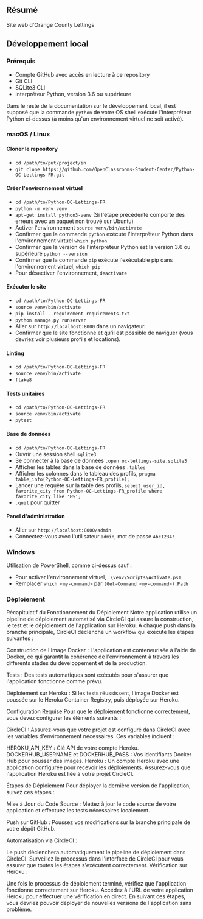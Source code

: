 ## Résumé

Site web d'Orange County Lettings

## Développement local

### Prérequis

- Compte GitHub avec accès en lecture à ce repository
- Git CLI
- SQLite3 CLI
- Interpréteur Python, version 3.6 ou supérieure

Dans le reste de la documentation sur le développement local, il est supposé que la commande `python` de votre OS shell exécute l'interpréteur Python ci-dessus (à moins qu'un environnement virtuel ne soit activé).

### macOS / Linux

#### Cloner le repository

- `cd /path/to/put/project/in`
- `git clone https://github.com/OpenClassrooms-Student-Center/Python-OC-Lettings-FR.git`

#### Créer l'environnement virtuel

- `cd /path/to/Python-OC-Lettings-FR`
- `python -m venv venv`
- `apt-get install python3-venv` (Si l'étape précédente comporte des erreurs avec un paquet non trouvé sur Ubuntu)
- Activer l'environnement `source venv/bin/activate`
- Confirmer que la commande `python` exécute l'interpréteur Python dans l'environnement virtuel
`which python`
- Confirmer que la version de l'interpréteur Python est la version 3.6 ou supérieure `python --version`
- Confirmer que la commande `pip` exécute l'exécutable pip dans l'environnement virtuel, `which pip`
- Pour désactiver l'environnement, `deactivate`

#### Exécuter le site

- `cd /path/to/Python-OC-Lettings-FR`
- `source venv/bin/activate`
- `pip install --requirement requirements.txt`
- `python manage.py runserver`
- Aller sur `http://localhost:8000` dans un navigateur.
- Confirmer que le site fonctionne et qu'il est possible de naviguer (vous devriez voir plusieurs profils et locations).

#### Linting

- `cd /path/to/Python-OC-Lettings-FR`
- `source venv/bin/activate`
- `flake8`

#### Tests unitaires

- `cd /path/to/Python-OC-Lettings-FR`
- `source venv/bin/activate`
- `pytest`

#### Base de données

- `cd /path/to/Python-OC-Lettings-FR`
- Ouvrir une session shell `sqlite3`
- Se connecter à la base de données `.open oc-lettings-site.sqlite3`
- Afficher les tables dans la base de données `.tables`
- Afficher les colonnes dans le tableau des profils, `pragma table_info(Python-OC-Lettings-FR_profile);`
- Lancer une requête sur la table des profils, `select user_id, favorite_city from
  Python-OC-Lettings-FR_profile where favorite_city like 'B%';`
- `.quit` pour quitter

#### Panel d'administration

- Aller sur `http://localhost:8000/admin`
- Connectez-vous avec l'utilisateur `admin`, mot de passe `Abc1234!`

### Windows

Utilisation de PowerShell, comme ci-dessus sauf :

- Pour activer l'environnement virtuel, `.\venv\Scripts\Activate.ps1` 
- Remplacer `which <my-command>` par `(Get-Command <my-command>).Path`

### Déploiement

Récapitulatif du Fonctionnement du Déploiement
Notre application utilise un pipeline de déploiement automatisé via CircleCI qui assure la construction, le test et le déploiement de l'application sur Heroku. À chaque push dans la branche principale, CircleCI déclenche un workflow qui exécute les étapes suivantes :

Construction de l'Image Docker : L'application est conteneurisée à l'aide de Docker, ce qui garantit la cohérence de l'environnement à travers les différents stades du développement et de la production.

Tests : Des tests automatiques sont exécutés pour s'assurer que l'application fonctionne comme prévu.

Déploiement sur Heroku : Si les tests réussissent, l'image Docker est poussée sur le Heroku Container Registry, puis déployée sur Heroku.

Configuration Requise
Pour que le déploiement fonctionne correctement, vous devez configurer les éléments suivants :

CircleCI : Assurez-vous que votre projet est configuré dans CircleCI avec les variables d'environnement nécessaires. Ces variables incluent :

HEROKU_API_KEY : Clé API de votre compte Heroku.
DOCKERHUB_USERNAME et DOCKERHUB_PASS : Vos identifiants Docker Hub pour pousser des images.
Heroku : Un compte Heroku avec une application configurée pour recevoir les déploiements. Assurez-vous que l'application Heroku est liée à votre projet CircleCI.

Étapes de Déploiement
Pour déployer la dernière version de l'application, suivez ces étapes :

Mise à Jour du Code Source : Mettez à jour le code source de votre application et effectuez les tests nécessaires localement.

Push sur GitHub : Poussez vos modifications sur la branche principale de votre dépôt GitHub.

Automatisation via CircleCI :

Le push déclenchera automatiquement le pipeline de déploiement dans CircleCI.
Surveillez le processus dans l'interface de CircleCI pour vous assurer que toutes les étapes s'exécutent correctement.
Vérification sur Heroku :

Une fois le processus de déploiement terminé, vérifiez que l'application fonctionne correctement sur Heroku.
Accédez à l'URL de votre application Heroku pour effectuer une vérification en direct.
En suivant ces étapes, vous devriez pouvoir déployer de nouvelles versions de l'application sans problème.
